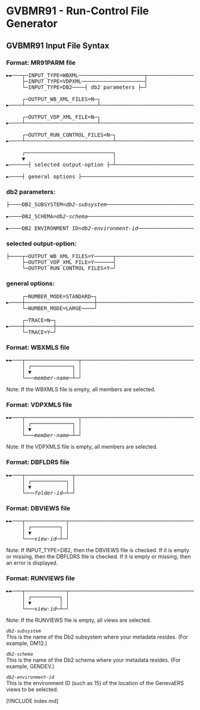 # GVBMR91 - Run-Control File Generator  
  
## GVBMR91 Input File Syntax   
  
### Format: MR91PARM file  
<pre>
►►───┬─INPUT_TYPE=WBXML─────────────────────┬───────────────────────────────────►  
     ├─INPUT_TYPE=VDPXML────────────────────┤    
     └─INPUT_TYPE=DB2────┤ db2 parameters ├─┘  
       
     ┌─OUTPUT_WB_XML_FILES=N─┐                                                  
►────┴───────────────────────┴──────────────────────────────────────────────────►   
  
     ┌─OUTPUT_VDP_XML_FILE=N─┐                                                     
►────┴───────────────────────┴──────────────────────────────────────────────────►  
  
     ┌─OUTPUT_RUN_CONTROL_FILES=N─┐                                              
►────┴────────────────────────────┴─────────────────────────────────────────────►  
         
     ┌────────────────────────────┐                                             
     ▼                            │                                             
►──────┤ selected output-option ├─┴─────────────────────────────────────────────►  
    
►────┤ general options ├───────────────────────────────────────────────────────►◄ 
</pre>

### db2 parameters:
<pre>
├────DB2_SUBSYSTEM=<i>db2-subsystem</i>────────────────────────────────────────────────►  
    
►────DB2_SCHEMA=<i>db2-schema</i>──────────────────────────────────────────────────────►  
   
►────DB2_ENVIRONMENT_ID=<i>db2-environment-id</i>──────────────────────────────────────┤  
</pre>

  
### selected output-option:
<pre>
├────┬─OUTPUT_WB_XML_FILES=Y──────┬─────────────────────────────────────────────┤  
     ├─OUTPUT_VDP_XML_FILE=Y──────┤  
     └─OUTPUT_RUN_CONTROL_FILES=Y─┘  
</pre>
  
### general options:
<pre>
     ┌─NUMBER_MODE=STANDARD─┐                                                     
►────┼──────────────────────┼───────────────────────────────────────────────────► 
     └─NUMBER_MODE=LARGE────┘                                                     
                                       
     ┌─TRACE=N─┐                                                        
►────┼─────────┼────────────────────────────────────────────────────────────────► 
     └─TRACE=Y─┘                                                        
</pre>
  
### Format: WBXMLS file  
<pre>
<i>►►───┬─────────────────┬───────────────────────────────────────────────────────►◄</i> 
<i>     │ ┌─────────────┐ │                                                        </i>
<i>     │ ▼             │ │                                                        </i>
<i>     └───member-name─┴─┘ </i>
</pre>
Note: If the WBXMLS file is empty, all members are selected.    

### Format: VDPXMLS file
<pre>
<i>►►───┬─────────────────┬───────────────────────────────────────────────────────►◄</i>
<i>     │ ┌─────────────┐ │                                                        </i>
<i>     │ ▼             │ │                                                        </i>
<i>     └───member-name─┴─┘ </i>
</pre>
Note: If the VDPXMLS file is empty, all members are selected.   
    
### Format: DBFLDRS file
<pre>
<i>►►───┬───────────────┬─────────────────────────────────────────────────────────►◄</i> 
<i>     │ ┌───────────┐ │                                                        </i>
<i>     │ ▼           │ │                                                        </i>
<i>     └───folder-id─┴─┘ </i>
</pre>
  
### Format: DBVIEWS file
<pre>
<i>►►───┬─────────────┬───────────────────────────────────────────────────────────►◄</i> 
<i>     │ ┌─────────┐ │                                                        </i>
<i>     │ ▼         │ │                                                        </i>
<i>     └───view-id─┴─┘ </i>
</pre>
Note: If INPUT_TYPE=DB2, then the DBVIEWS file is checked.  If it is empty or missing, then the DBFLDRS file is checked.  If it is empty or missing, then an error is displayed.   
    
### Format: RUNVIEWS file
<pre>
<i>►►───┬─────────────┬───────────────────────────────────────────────────────────►◄</i>
<i>     │ ┌─────────┐ │                                                        </i>
<i>     │ ▼         │ │                                                        </i>
<i>     └───view-id─┴─┘ </i>
</pre>
Note: If the RUNVIEWS file is empty, all views are selected.  


*`db2-subsystem`*    
This is the name of the Db2 subsystem where your metadata resides.  (For example, DM12.)
  
*`db2-schema`*    
This is the name of the Db2 schema where your metadata resides.  (For example, GENDEV.)
  
*`db2-environment-id`*    
This is the environment ID (such as 15) of the location of the GenevaERS views to be selected.  
    
[!INCLUDE index.md]